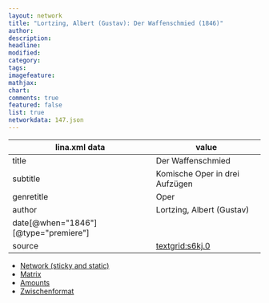 ```yaml
---
layout: network
title: "Lortzing, Albert (Gustav): Der Waffenschmied (1846)"
author:
description:
headline:
modified:
category:
tags:
imagefeature: 
mathjax: 
chart: 
comments: true
featured: false
list: true
networkdata: 147.json
---
```

lina.xml data  | value
------------- | -------------
title|Der Waffenschmied
subtitle|Komische Oper in drei Aufzügen
genretitle|Oper
author|Lortzing, Albert (Gustav)
date[@when="1846"][@type="premiere"]|
source|[textgrid:s6kj.0](https://textgridlab.org/1.0/tgcrud-public/rest/textgrid:s6kj.0/data)



* [Network (sticky and static)](/network147)
* [Matrix](/matrix147)
* [Amounts](/amount147)
* [Zwischenformat](/lina147 )
